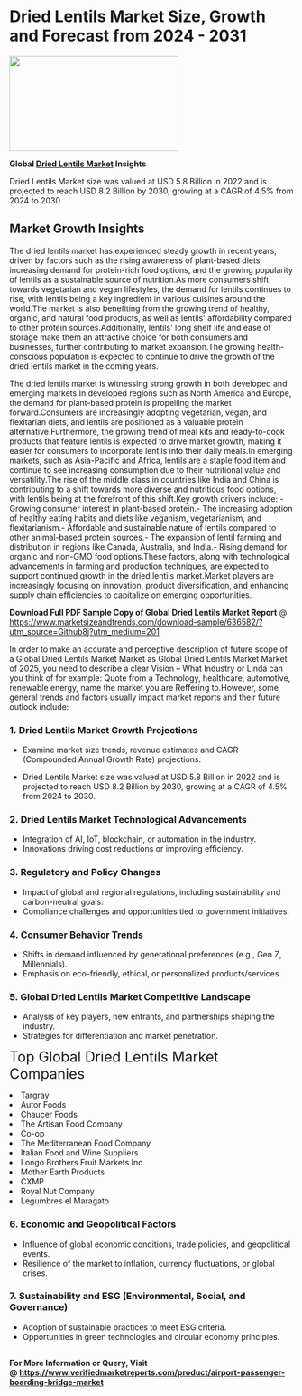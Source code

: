 <H1>Dried Lentils Market Size, Growth and Forecast from 2024 - 2031</H1><img class="aligncenter size-medium wp-image-584254" src="https://thirdeyenews.in/wp-content/uploads/2024/09/Global-Market-Research-300x168.jpeg" alt="" width="300" height="168" /><p><strong>Global&nbsp;<a href="https://www.marketsizeandtrends.com/download-sample/636582/?utm_source=Github8j?utm_medium=201">Dried Lentils Market</a> Insights</strong></p><p>Dried Lentils Market size was valued at USD 5.8 Billion in 2022 and is projected to reach USD 8.2 Billion by 2030, growing at a CAGR of 4.5% from 2024 to 2030.</p><p><h2>Market Growth Insights</h2> <p>The dried lentils market has experienced steady growth in recent years, driven by factors such as the rising awareness of plant-based diets, increasing demand for protein-rich food options, and the growing popularity of lentils as a sustainable source of nutrition.As more consumers shift towards vegetarian and vegan lifestyles, the demand for lentils continues to rise, with lentils being a key ingredient in various cuisines around the world.The market is also benefiting from the growing trend of healthy, organic, and natural food products, as well as lentils' affordability compared to other protein sources.Additionally, lentils' long shelf life and ease of storage make them an attractive choice for both consumers and businesses, further contributing to market expansion.The growing health-conscious population is expected to continue to drive the growth of the dried lentils market in the coming years.</p> <p>The dried lentils market is witnessing strong growth in both developed and emerging markets.In developed regions such as North America and Europe, the demand for plant-based protein is propelling the market forward.Consumers are increasingly adopting vegetarian, vegan, and flexitarian diets, and lentils are positioned as a valuable protein alternative.Furthermore, the growing trend of meal kits and ready-to-cook products that feature lentils is expected to drive market growth, making it easier for consumers to incorporate lentils into their daily meals.In emerging markets, such as Asia-Pacific and Africa, lentils are a staple food item and continue to see increasing consumption due to their nutritional value and versatility.The rise of the middle class in countries like India and China is contributing to a shift towards more diverse and nutritious food options, with lentils being at the forefront of this shift.Key growth drivers include: - Growing consumer interest in plant-based protein.- The increasing adoption of healthy eating habits and diets like veganism, vegetarianism, and flexitarianism.- Affordable and sustainable nature of lentils compared to other animal-based protein sources.- The expansion of lentil farming and distribution in regions like Canada, Australia, and India.- Rising demand for organic and non-GMO food options.These factors, along with technological advancements in farming and production techniques, are expected to support continued growth in the dried lentils market.Market players are increasingly focusing on innovation, product diversification, and enhancing supply chain efficiencies to capitalize on emerging opportunities.<p><span class=""><strong>Download Full PDF Sample Copy of Global Dried Lentils Market Report</strong> @ <a href="https://www.marketsizeandtrends.com/download-sample/636582/?utm_source=Github8j?utm_medium=201" target="_blank">https://www.marketsizeandtrends.com/download-sample/636582/?utm_source=Github8j?utm_medium=201</a></span></p><p>In order to make an accurate and perceptive description of future scope of a Global&nbsp;Dried Lentils Market Market as Global&nbsp;Dried Lentils Market Market of 2025, you need to describe a clear Vision &ndash; What Industry or Linda can you think of for example: Quote from a Technology, healthcare, automotive, renewable energy, name the market you are Reffering to.However, some general trends and factors usually impact market reports and their future outlook include:</p><h3>1.&nbsp;<strong>Dried Lentils Market Growth Projections</strong></h3><ul><li>Examine market size trends, revenue estimates and CAGR (Compounded Annual Growth Rate) projections.</li><li><p>Dried Lentils Market size was valued at USD 5.8 Billion in 2022 and is projected to reach USD 8.2 Billion by 2030, growing at a CAGR of 4.5% from 2024 to 2030.</p></li></ul><h3>2.&nbsp;<strong>Dried Lentils Market Technological Advancements</strong></h3><ul><li>Integration of AI, IoT, blockchain, or automation in the industry.</li><li>Innovations driving cost reductions or improving efficiency.</li></ul><h3>3.&nbsp;<strong>Regulatory and Policy Changes</strong></h3><ul><li>Impact of global and regional regulations, including sustainability and carbon-neutral goals.</li><li>Compliance challenges and opportunities tied to government initiatives.</li></ul><h3>4.&nbsp;<strong>Consumer Behavior Trends</strong></h3><ul><li>Shifts in demand influenced by generational preferences (e.g., Gen Z, Millennials).</li><li>Emphasis on eco-friendly, ethical, or personalized products/services.</li></ul><h3>5.&nbsp;<strong>Global Dried Lentils Market Competitive Landscape</strong></h3><ul><li>Analysis of key players, new entrants, and partnerships shaping the industry.</li><li>Strategies for differentiation and market penetration.</li></ul><p data-pm-slice="1 1 []"><span style="color: inherit; font-family: inherit; font-size: 25px;">Top Global Dried Lentils Market Companies</span></p><div class="" data-test-id=""><p><li>Targray</li><li> Autor Foods</li><li> Chaucer Foods</li><li> The Artisan Food Company</li><li> Co-op</li><li> The Mediterranean Food Company</li><li> Italian Food and Wine Suppliers</li><li> Longo Brothers Fruit Markets Inc.</li><li> Mother Earth Products</li><li> CXMP</li><li> Royal Nut Company</li><li> Legumbres el Maragato</li></p></div><h3>6.&nbsp;<strong>Economic and Geopolitical Factors</strong></h3><ul><li>Influence of global economic conditions, trade policies, and geopolitical events.</li><li>Resilience of the market to inflation, currency fluctuations, or global crises.</li></ul><h3>7.&nbsp;<strong>Sustainability and ESG (Environmental, Social, and Governance)</strong></h3><ul><li>Adoption of sustainable practices to meet ESG criteria.</li><li>Opportunities in green technologies and circular economy principles.</li></ul><h2><strong style="font-size: 14px;">For More Information or Query, Visit @&nbsp;</strong><a style="background-color: #ffffff; font-size: 14px;" href="https://www.marketsizeandtrends.com/report/dried-lentils-market/" target="_blank">https://www.verifiedmarketreports.com/product/airport-passenger-boarding-bridge-market</a></h2>